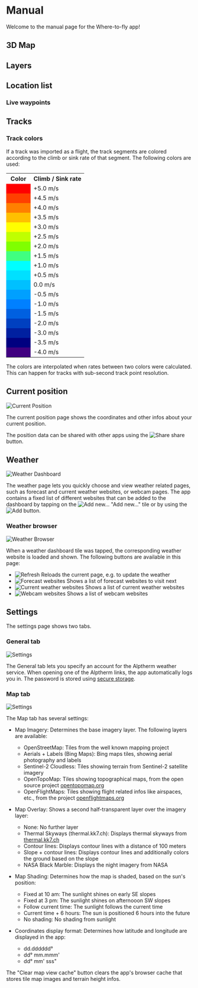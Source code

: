 # Manual

Welcome to the manual page for the Where-to-fly app!

## 3D Map

## Layers

## Location list

### Live waypoints

## Tracks

### Track colors

If a track was imported as a flight, the track segments are colored according
to the climb or sink rate of that segment. The following colors are used:

<table border="0px"><tbody>
<tr><th width="50px">Color</th><th>Climb / Sink rate</th></tr>
<tr><td bgcolor="#FF0000"></td><td>+5.0 m/s</td></tr>
<tr><td bgcolor="#FF4000"></td><td>+4.5 m/s</td></tr>
<tr><td bgcolor="#FF8000"></td><td>+4.0 m/s</td></tr>
<tr><td bgcolor="#FFC000"></td><td>+3.5 m/s</td></tr>
<tr><td bgcolor="#FFFF00"></td><td>+3.0 m/s</td></tr>
<tr><td bgcolor="#C0FF00"></td><td>+2.5 m/s</td></tr>
<tr><td bgcolor="#80FF00"></td><td>+2.0 m/s</td></tr>
<tr><td bgcolor="#40FF80"></td><td>+1.5 m/s</td></tr>
<tr><td bgcolor="#00FFFF"></td><td>+1.0 m/s</td></tr>
<tr><td bgcolor="#00E0FF"></td><td>+0.5 m/s</td></tr>
<tr><td bgcolor="#00C0FF"></td><td>0.0 m/s</td></tr>
<tr><td bgcolor="#00A0FF"></td><td>-0.5 m/s</td></tr>
<tr><td bgcolor="#0080FF"></td><td>-1.0 m/s</td></tr>
<tr><td bgcolor="#0060E0"></td><td>-1.5 m/s</td></tr>
<tr><td bgcolor="#0040C0"></td><td>-2.0 m/s</td></tr>
<tr><td bgcolor="#0020A0"></td><td>-3.0 m/s</td></tr>
<tr><td bgcolor="#000080"></td><td>-3.5 m/s</td></tr>
<tr><td bgcolor="#400080"></td><td>-4.0 m/s</td></tr>
</tbody></table>

The colors are interpolated when rates between two colors were calculated.
This can happen for tracks with sub-second track point resolution.

## Current position

![Current Position](images/current-position.png)

The current position page shows the coordinates and other infos about your
current position.

The position data can be shared with other apps using the
![Share](images/share-variant.svg) share button.

## Weather

![Weather Dashboard](images/weather-dashboard.png)

The weather page lets you quickly choose and view weather related pages, such
as forecast and current weather websites, or webcam pages. The app contains a
fixed list of different websites that can be added to the dashboard by tapping
on the ![Add new...](images/border-none-variant.svg) "Add new..." tile or by
using the ![Add](images/playlist-plus.svg) button.

### Weather browser

![Weather Browser](images/weather-browser.png)

When a weather dashboard tile was tapped, the corresponding weather website is
loaded and shown. The following buttons are available in this page:

- ![Refresh](images/refresh.svg) Reloads the current page, e.g. to update the
  weather
- ![Forecast websites](images/calendar-clock.svg) Shows a list of forecast
  websites to visit next
- ![Current weather websites](images/weather-partly-cloudy.svg) Shows a list
  of current weather websites
- ![Webcam websites](images/camera.svg) Shows a list of webcam websites

## Settings

The settings page shows two tabs.

### General tab

![Settings](images/settings-general.png)

The General tab lets you specify an account for the Alptherm weather service.
When opening one of the Alptherm links, the app automatically logs you in. The
password is stored using
[secure storage](https://docs.microsoft.com/en-us/xamarin/essentials/secure-storage?tabs=android).

### Map tab

![Settings](images/settings-map.png)

The Map tab has several settings:

- Map Imagery: Determines the base imagery layer. The following layers are
  available:
  * OpenStreetMap: Tiles from the well known mapping project
  * Aerials + Labels (Bing Maps): Bing maps tiles, showing aerial photography
    and labels
  * Sentinel-2 Cloudless: Tiles showing terrain from Sentinel-2 satellite
    imagery
  * OpenTopoMap: Tiles showing topographical maps, from the open source
    project [opentopomap.org](https://opentopomap.org/)
  * OpenFlightMaps: Tiles showing flight related infos like airspaces, etc.,
    from the project [openflightmaps.org](https://www.openflightmaps.org/)

- Map Overlay: Shows a second half-transparent layer over the imagery layer:
  * None: No further layer
  * Thermal Skyways (thermal.kk7.ch): Displays thermal skyways from
    [thermal.kk7.ch](https://thermal.kk7.ch)
  * Contour lines: Displays contour lines with a distance of 100 meters
  * Slope + contour lines: Displays contour lines and additionally colors the
    ground based on the slope
  * NASA Black Marble: Displays the night imagery from NASA

- Map Shading: Determines how the map is shaded, based on the sun's position:
  * Fixed at 10 am: The sunlight shines on early SE slopes
  * Fixed at 3 pm: The sunlight shines on afternooon SW slopes
  * Follow current time: The sunlight follows the current time
  * Current time + 6 hours: The sun is positioned 6 hours into the future
  * No shading: No shading from sunlight

- Coordinates display format: Determines how latitude and longitude are
  displayed in the app:
  * dd.dddddd&deg;
  * dd&deg; mm.mmm'
  * dd&deg; mm' sss"

The "Clear map view cache" button clears the app's browser cache that stores
tile map images and terrain height infos.
